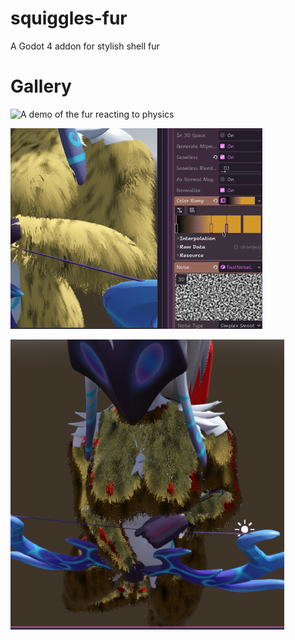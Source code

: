 # squiggles-fur
 A Godot 4 addon for stylish shell fur

# Gallery

![A demo of the fur reacting to physics](repo-assets/demo_physics.gif)

![A demo of the fur texturing workflow](repo-assets/demo_texture.gif)

![A demo of the fur with PBR data](repo-assets/demo_pbr.png)
